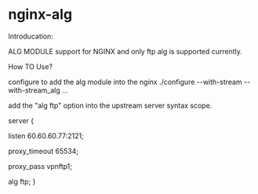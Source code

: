 # nginx-alg

Introducation:

ALG MODULE support for NGINX and only ftp alg is supported currently.

How TO Use?

configure to add the alg module into the nginx ./configure --with-stream --with-stream_alg ...

add the "alg ftp" option into the upstream server syntax scope.

server {

 listen 60.60.60.77:2121;
 
 proxy_timeout 65534;
 
 proxy_pass vpnftp1;
 
 alg ftp;
}
